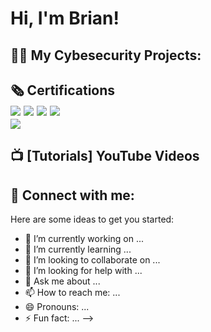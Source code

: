<h1>Hi, I'm Brian! 

<h2>👨‍💻  My Cybesecurity  Projects:</h2>

<h2> 🗞 Certifications 
  <div></div>
  <img src="https://img.shields.io/badge/Cisco%20Certified%20Cyber%20Ops%20Associate-blue?logo=cisco&logoColor=white" />
  
  <img src="https://img.shields.io/badge/CompTIA%20Security%2B-red?logo=comptia&logoColor=white" />
  <img src="https://img.shields.io/badge/CompTIA%20Network%2B-orange?logo=comptia&logoColor=white" />
  <img src="https://img.shields.io/badge/ISC2%20Certified%20in%20Cybersecurity-green?logo=ISC2&logoColor=white" />
<div></div>
<img src="https://img.shields.io/badge/ISC2%20SSCP-green?logo=ISC2&logoColor=white" />




<h2>📺 [Tutorials] YouTube Videos</h2>

<h2> 🤳 Connect with me:</h2>






Here are some ideas to get you started:

- 🔭 I’m currently working on ...
- 🌱 I’m currently learning ...
- 👯 I’m looking to collaborate on ...
- 🤔 I’m looking for help with ...
- 💬 Ask me about ...
- 📫 How to reach me: ...
- 😄 Pronouns: ...
- ⚡ Fun fact: ...
-->
